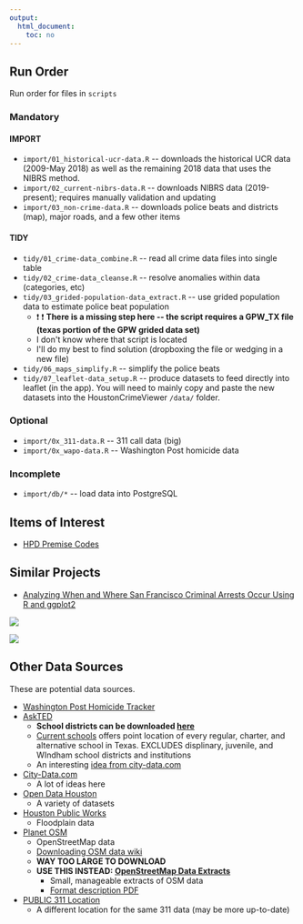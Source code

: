 ```yaml
---
output: 
  html_document: 
    toc: no
---
```


## Run Order
Run order for files in `scripts`

### Mandatory

#### IMPORT
* `import/01_historical-ucr-data.R` -- downloads the historical UCR data (2009-May 2018) as well as the remaining 2018 data that uses the NIBRS method.
* `import/02_current-nibrs-data.R` -- downloads NIBRS data (2019-present); requires manually validation and updating
* `import/03_non-crime-data.R` -- downloads police beats and districts (map), major roads, and a few other items

#### TIDY
* `tidy/01_crime-data_combine.R` -- read all crime data files into single table
* `tidy/02_crime-data_cleanse.R` -- resolve anomalies within data (categories, etc)
* `tidy/03_grided-population-data_extract.R` -- use grided population data to estimate police beat population
  * :exclamation: :exclamation: __There is a missing step here -- the script requires a GPW_TX file (texas portion of the GPW grided data set)__
  * I don't know where that script is located
  * I'll do my best to find solution (dropboxing the file or wedging in a new file)
* `tidy/06_maps_simplify.R` -- simplify the police beats
* `tidy/07_leaflet-data_setup.R` -- produce datasets to feed directly into leaflet (in the app). You will need to mainly copy and paste the new datasets into the HoustonCrimeViewer `/data/` folder.

### Optional

* `import/0x_311-data.R` -- 311 call data (big)
* `import/0x_wapo-data.R` -- Washington Post homicide data

### Incomplete

* `import/db/*` -- load data into PostgreSQL

## Items of Interest
* [HPD Premise Codes](https://www.houstontx.gov/police/cs/beatpages/premise.htm)

## Similar Projects
* [Analyzing When and Where San Francisco Criminal Arrests Occur Using R and ggplot2](https://github.com/minimaxir/sf-arrests-when-where/blob/master/crime_data_sf.ipynb)

![](https://raw.githubusercontent.com/minimaxir/sf-arrests-when-where/fae38132108bd248f369682e361666f5750a307c/sf-arrest-when-2.png)

![](https://raw.githubusercontent.com/minimaxir/sf-arrests-when-where/fae38132108bd248f369682e361666f5750a307c/sf-arrest-when-4.png)

## Other Data Sources
These are potential data sources.

* [Washington Post Homicide Tracker](https://raw.githubusercontent.com/washingtonpost/data-homicides/master/homicide-data.csv)
* [AskTED](http://tea4avholly.tea.state.tx.us/tea.askted.web/Forms/Home.aspx)
    * __School districts can be downloaded [here](http://schoolsdata2-tea-texas.opendata.arcgis.com/datasets/e115fed14c0f4ca5b942dc3323626b1c_0)__
    * [Current schools](http://schoolsdata2-tea-texas.opendata.arcgis.com/datasets/059432fd0dcb4a208974c235e837c94f_0) offers point location of every regular, charter, and alternative school in Texas. EXCLUDES displinary, juvenile, and WIndham school districts and institutions
    * An interesting [idea from city-data.com](http://www.city-data.com/forum/houston/1927474-public-school-district-boundaries-houston-tx.html)
* [City-Data.com](http://www.city-data.com/city/Houston-Texas.html)
    * A lot of ideas here
* [Open Data Houston](http://data.houstontx.gov/dataset)
    * A variety of datasets
* [Houston Public Works](http://www.gims.houstontx.gov/PortalWS/MainPortal.aspx)
    * Floodplain data
* [Planet OSM](http://planet.openstreetmap.org/)
    * OpenStreetMap data
    * [Downloading OSM data wiki](https://wiki.openstreetmap.org/wiki/Downloading_data)
    * __WAY TOO LARGE TO DOWNLOAD__
    * __USE THIS INSTEAD: [OpenStreetMap Data Extracts](http://download.geofabrik.de/)__
        * Small, manageable extracts of OSM data
        * [Format description PDF](http://download.geofabrik.de/osm-data-in-gis-formats-free.pdf)
* [PUBLIC 311 Location](http://cohgis-mycity.opendata.arcgis.com/datasets/public-311-location)
    * A different location for the same 311 data (may be more up-to-date)
